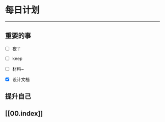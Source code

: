 
# 每日计划
---
## 重要的事

- [ ]    夜丫
- [ ]   keep
- [ ]  材料~
- [x]  设计文档



## 提升自己

  



## [[00.index]]










